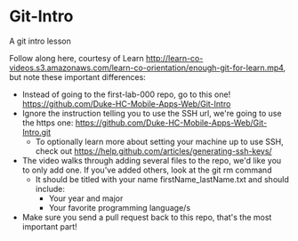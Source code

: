 # Git-Intro
A git intro lesson


Follow along here, courtesy of Learn http://learn-co-videos.s3.amazonaws.com/learn-co-orientation/enough-git-for-learn.mp4, but note these important differences:
* Instead of going to the first-lab-000 repo, go to this one! https://github.com/Duke-HC-Mobile-Apps-Web/Git-Intro
* Ignore the instruction telling you to use the SSH url, we're going to use the https one: https://github.com/Duke-HC-Mobile-Apps-Web/Git-Intro.git
  * To optionally learn more about setting your machine up to use SSH, check out https://help.github.com/articles/generating-ssh-keys/
* The video walks through adding several files to the repo, we'd like you to only add one.  If you've added others, look at the git rm command
  * It should be titled with your name firstName_lastName.txt and should include:
    * Your year and major
    * Your favorite programming language/s
* Make sure you send a pull request back to this repo, that's the most important part!
